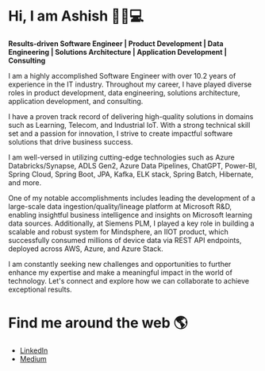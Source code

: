 # Hi, I am Ashish 👋🧑💻

**Results-driven Software Engineer | Product Development | Data Engineering | Solutions Architecture | Application Development | Consulting**

I am a highly accomplished Software Engineer with over 10.2 years of experience in the IT industry. Throughout my career, I have played diverse roles in product development, data engineering, solutions architecture, application development, and consulting.

I have a proven track record of delivering high-quality solutions in domains such as Learning, Telecom, and Industrial IoT. With a strong technical skill set and a passion for innovation, I strive to create impactful software solutions that drive business success.

I am well-versed in utilizing cutting-edge technologies such as Azure Databricks/Synapse, ADLS Gen2, Azure Data Pipelines, ChatGPT, Power-BI, Spring Cloud, Spring Boot, JPA, Kafka, ELK stack, Spring Batch, Hibernate, and more.

One of my notable accomplishments includes leading the development of a large-scale data ingestion/quality/lineage platform at Microsoft R&D, enabling insightful business intelligence and insights on Microsoft learning data sources. Additionally, at Siemens PLM, I played a key role in building a scalable and robust system for Mindsphere, an IIOT product, which successfully consumed millions of device data via REST API endpoints, deployed across AWS, Azure, and Azure Stack.

I am constantly seeking new challenges and opportunities to further enhance my expertise and make a meaningful impact in the world of technology. Let's connect and explore how we can collaborate to achieve exceptional results.

# Find me around the web 🌎
- <a href="https://www.linkedin.com/in/ashishmodimodi/">LinkedIn</a>
- <a href="https://medium.com/@ashishmodi.modi">Medium</a>

